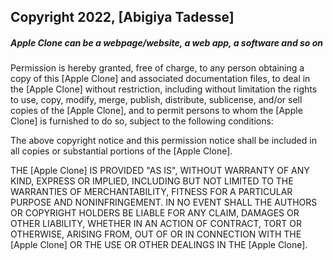 ## Copyright 2022, [Abigiya Tadesse]

##### Apple Clone can be a webpage/website, a web app, a software and so on

Permission is hereby granted, free of charge, to any person obtaining a copy of this [Apple Clone] and associated documentation files, to deal in the [Apple Clone] without restriction, including without limitation the rights to use, copy, modify, merge, publish, distribute, sublicense, and/or sell copies of the [Apple Clone], and to permit persons to whom the [Apple Clone] is furnished to do so, subject to the following conditions:

The above copyright notice and this permission notice shall be included in all copies or substantial portions of the [Apple Clone].

THE [Apple Clone] IS PROVIDED "AS IS", WITHOUT WARRANTY OF ANY KIND, EXPRESS OR IMPLIED, INCLUDING BUT NOT LIMITED TO THE WARRANTIES OF MERCHANTABILITY, FITNESS FOR A PARTICULAR PURPOSE AND NONINFRINGEMENT. IN NO EVENT SHALL THE AUTHORS OR COPYRIGHT HOLDERS BE LIABLE FOR ANY CLAIM, DAMAGES OR OTHER LIABILITY, WHETHER IN AN ACTION OF CONTRACT, TORT OR OTHERWISE, ARISING FROM, OUT OF OR IN CONNECTION WITH THE [Apple Clone] OR THE USE OR OTHER DEALINGS IN THE [Apple Clone].
